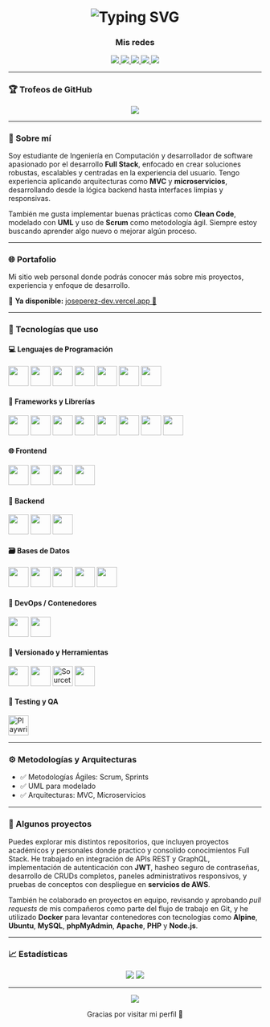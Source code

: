<h1 align="center">
  <img src="https://readme-typing-svg.demolab.com?font=Fira+Code&duration=3000&pause=800&color=38BDF8&center=true&vCenter=true&width=600&lines=Hola+%F0%9F%91%8B%2C+soy+Jos%C3%A9+P%C3%A9rez;Full+Stack+Software+Developer" alt="Typing SVG" />
</h1>

<h3 align="center">Mis redes</h3>

<p align="center">
  <a href="https://www.linkedin.com/in/joseprzdev-c05" target="_blank">
    <img src="https://img.shields.io/badge/LinkedIn-blue?style=for-the-badge&logo=linkedin&logoColor=white" />
  </a>
  <a href="https://github.com/Perezcortes" target="_blank">
    <img src="https://img.shields.io/badge/GitHub-000?style=for-the-badge&logo=github&logoColor=white" />
  </a>
  <a href="https://www.facebook.com/share/1EicPfhd4k/" target="_blank">
    <img src="https://img.shields.io/badge/Facebook-1877F2?style=for-the-badge&logo=facebook&logoColor=white" />
  </a>
  <a href="https://www.instagram.com/jose05a?igsh=MXh0OW04bmp5dnVjNw==" target="_blank">
    <img src="https://img.shields.io/badge/Instagram-E4405F?style=for-the-badge&logo=instagram&logoColor=white" />
  </a>
  <a href="mailto:perezcortes05prz@gmail.com">
    <img src="https://img.shields.io/badge/Email-D14836?style=for-the-badge&logo=gmail&logoColor=white" />
  </a>
</p>

---

### 🏆 Trofeos de GitHub

<p align="center">
  <img src="https://github-profile-trophy.vercel.app/?username=Perezcortes&theme=tokyonight" />
</p>

---

### 🧠 Sobre mí

Soy estudiante de Ingeniería en Computación y desarrollador de software apasionado por el desarrollo **Full Stack**, enfocado en crear soluciones robustas, escalables y centradas en la experiencia del usuario. Tengo experiencia aplicando arquitecturas como **MVC** y **microservicios**, desarrollando desde la lógica backend hasta interfaces limpias y responsivas.

También me gusta implementar buenas prácticas como **Clean Code**, modelado con **UML** y uso de **Scrum** como metodología ágil. Siempre estoy buscando aprender algo nuevo o mejorar algún proceso.

---

### 🌐 Portafolio

Mi sitio web personal donde podrás conocer más sobre mis proyectos, experiencia y enfoque de desarrollo.

📍 **Ya disponible:** [joseperez-dev.vercel.app 🚀](https://joseperez-dev.vercel.app/)

---
### 🎯 Tecnologías que uso

#### 💻 Lenguajes de Programación

<p>
  <img src="https://cdn.jsdelivr.net/gh/devicons/devicon/icons/c/c-original.svg" width="40" />
  <img src="https://cdn.jsdelivr.net/gh/devicons/devicon/icons/cplusplus/cplusplus-original.svg" width="40" />
  <img src="https://cdn.jsdelivr.net/gh/devicons/devicon/icons/java/java-original.svg" width="40" />
  <img src="https://cdn.jsdelivr.net/gh/devicons/devicon/icons/python/python-original.svg" width="40" />
  <img src="https://cdn.jsdelivr.net/gh/devicons/devicon/icons/javascript/javascript-original.svg" width="40" />
  <img src="https://cdn.jsdelivr.net/gh/devicons/devicon/icons/typescript/typescript-original.svg" width="40" />
  <img src="https://cdn.jsdelivr.net/gh/devicons/devicon/icons/php/php-original.svg" width="40" />
</p>

#### 🧩 Frameworks y Librerías

<p>
  <img src="https://cdn.jsdelivr.net/gh/devicons/devicon/icons/express/express-original.svg" width="40" />
  <img src="https://cdn.jsdelivr.net/gh/devicons/devicon/icons/nextjs/nextjs-original.svg" width="40" />
  <img src="https://cdn.jsdelivr.net/gh/devicons/devicon/icons/react/react-original.svg" width="40" />
  <img src="https://cdn.jsdelivr.net/gh/devicons/devicon/icons/angularjs/angularjs-original.svg" width="40" />
  <img src="https://laravel.com/img/logomark.min.svg" width="40" />
  <img src="https://www.vectorlogo.zone/logos/tailwindcss/tailwindcss-icon.svg" width="40" />
  <img src="https://cdn.jsdelivr.net/gh/devicons/devicon/icons/bootstrap/bootstrap-original.svg" width="40" />
  <img src="https://cdn.jsdelivr.net/gh/devicons/devicon/icons/fastapi/fastapi-original.svg" width="40" />
</p>

#### 🌐 Frontend

<p>
  <img src="https://cdn.jsdelivr.net/gh/devicons/devicon/icons/html5/html5-original.svg" width="40" />
  <img src="https://cdn.jsdelivr.net/gh/devicons/devicon/icons/css3/css3-original.svg" width="40" />
  <img src="https://cdn.jsdelivr.net/gh/devicons/devicon/icons/javascript/javascript-original.svg" width="40" />
  <img src="https://cdn.jsdelivr.net/gh/devicons/devicon/icons/react/react-original.svg" width="40" />
</p>

#### 🔧 Backend

<p>
  <img src="https://cdn.jsdelivr.net/gh/devicons/devicon/icons/nodejs/nodejs-original.svg" width="40" />
  <img src="https://cdn.jsdelivr.net/gh/devicons/devicon/icons/php/php-original.svg" width="40" />
  <img src="https://cdn.jsdelivr.net/gh/devicons/devicon/icons/python/python-original.svg" width="40" />
</p>

#### 🗃️ Bases de Datos

<p>
  <img src="https://cdn.jsdelivr.net/gh/devicons/devicon/icons/mysql/mysql-original.svg" width="40" />
  <img src="https://cdn.jsdelivr.net/gh/devicons/devicon/icons/postgresql/postgresql-original.svg" width="40" />
  <img src="https://www.phpmyadmin.net/static/images/logo-og.png" width="40" />
  <img src="https://cdn.jsdelivr.net/gh/devicons/devicon/icons/mongodb/mongodb-original.svg" width="40" />
  <img src="https://cdn.jsdelivr.net/gh/devicons/devicon/icons/graphql/graphql-plain.svg" width="40" />
</p>

#### 🚀 DevOps / Contenedores

<p>
  <img src="https://cdn.jsdelivr.net/gh/devicons/devicon/icons/docker/docker-original.svg" width="40" />
  <img src="https://cdn.jsdelivr.net/gh/devicons/devicon/icons/linux/linux-original.svg" width="40" />
</p>

#### 🔄 Versionado y Herramientas

<p>
  <img src="https://cdn.jsdelivr.net/gh/devicons/devicon/icons/git/git-original.svg" width="40" />
  <img src="https://cdn.jsdelivr.net/gh/devicons/devicon/icons/github/github-original.svg" width="40" />
  <img src="https://cdn.worldvectorlogo.com/logos/sourcetree-1.svg" width="40" alt="Sourcetree logo" />
  <img src="https://cdn.jsdelivr.net/gh/devicons/devicon/icons/postman/postman-original.svg" width="40" />
</p>

#### 🧪 Testing y QA

<p>
  <img src="https://playwright.dev/img/playwright-logo.svg" width="40" alt="Playwright logo" />
</p>

---

### ⚙️ Metodologías y Arquitecturas

- ✅ Metodologías Ágiles: Scrum, Sprints  
- ✅ UML para modelado  
- ✅ Arquitecturas: MVC, Microservicios

---

### 💼 Algunos proyectos

Puedes explorar mis distintos repositorios, que incluyen proyectos académicos y personales donde practico y consolido conocimientos Full Stack. He trabajado en integración de APIs REST y GraphQL, implementación de autenticación con **JWT**, hasheo seguro de contraseñas, desarrollo de CRUDs completos, paneles administrativos responsivos, y pruebas de conceptos con despliegue en **servicios de AWS**.

También he colaborado en proyectos en equipo, revisando y aprobando *pull requests* de mis compañeros como parte del flujo de trabajo en Git, y he utilizado **Docker** para levantar contenedores con tecnologías como **Alpine**, **Ubuntu**, **MySQL**, **phpMyAdmin**, **Apache**, **PHP** y **Node.js**.

---

### 📈 Estadísticas

<p align="center">
  <img src="https://github-readme-stats.vercel.app/api?username=Perezcortes&show_icons=true&theme=merko" />
  <img src="https://github-readme-stats.vercel.app/api/top-langs/?username=Perezcortes&layout=compact&theme=merko" />
</p>

---
<p align="center">
  <img src="https://github-readme-streak-stats.herokuapp.com/?user=Perezcortes&theme=tokyonight" />
</p>

<p align="center">Gracias por visitar mi perfil 🙌</p>
